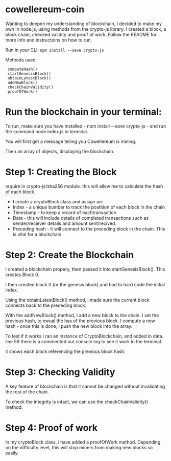 # cowellereum-coin

Wanting to deepen my understanding of blockchain, I decided to make my own in node.js, using methods from the crypto-js library. I created a block, a block chain, checked validity and proof of work. Follow the README for more info and instructions on how to run.

 Run in your CLI:   ``` npm install --save crypto-js ```

Methods used: 
```
 computeHash()
 startGenesisBlock()
 obtainLatestBlock()
 addNewBlock()
 checkChainValidity()
 proofOfWork()
```

# Run the blockchain in your terminal: 

To run, make sure you have installed - npm install --save crypto-js - 
and run the command node index.js in terminal. 

You will first get a message telling you Cowellereum is mining. 

Then an array of objects, displaying the blockchain. 


# Step 1: Creating the Block

require in  crypto-js/sha256 module. this will allow me to calculate the hash of each block. 

* I create a cryptoBlock class and assign an:
* Index - a unique bumber to track the postition of each block in the chain
* Timestamp - to keep a record of eachtransaction
* Data - this will include details of completed transactions such as sender/reciever details and amount sent/recived. 
* Preceding hash - it will connect to the preceding block in the chain. This is vital for a blockchain



# Step 2: Create the Blockchain

I created a blockchain propery, then passed it into startGenesisBlock(). This creates Block 0.

I then created block 0 (or the genesis block) and had to hard code the initial index.

Using the obtainLatestBlock() method, i made sure the current block connects back to the preceding block. 

With the addNewBlock() method, I add a new block to the chain. 
I set the previous hash, to ewual the has of the previous block. 
I compute a new hash - once this is done, i push the new block into the array.

To test if it works i ran an instance of CryptoBlockchain, and added in data.
line 59 there is a commented out console log to see it work in the terminal. 

it shows each block referencing the previous block hash. 




# Step 3: Checking Validity

A key feature of blockchain is that it cannot be changed without invalidating the rest of the chain. 

To check the integrity is intact, we can use the checkChainValidity() method. 



# Step 4: Proof of work

In my cryptoBlock class, i have added a proofOfWork method. Depending on the difficulty level, this will stop miners from making new blocks so easily. 









